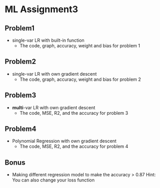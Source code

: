 # ML Assignment3 

## Problem1
* single-var LR with built-in function
  * The code, graph, accuracy, weight and bias for problem 1 

## Problem2
* single-var LR with own gradient descent
  * The code, graph, accuracy, weight and bias for problem 2 

## Problem3
* **multi**-var LR with own gradient descent
  * The code, MSE, R2, and the accuracy for problem 3

## Problem4
* Polynomial Regression with own gradient descent
  * The code, MSE, R2, and the accuracy for problem 4
  
## Bonus
* Making different regression model to make the accuracy > 0.87
Hint: You can also change your loss function
